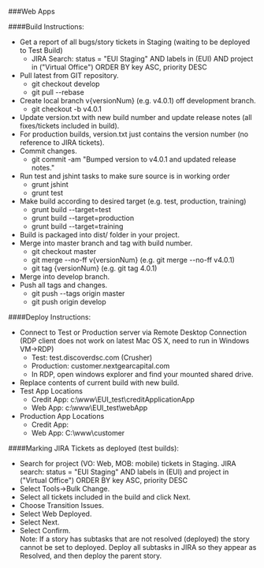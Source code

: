 ###Web Apps


####Build Instructions:  


* Get a report of all bugs/story tickets in Staging (waiting to be deployed to Test Build)
  * JIRA Search:  status = "EUI Staging" AND labels in (EUI) AND project in ("Virtual Office") ORDER BY key ASC, priority DESC
* Pull latest from GIT repository.
  * git checkout develop
  * git pull --rebase
* Create local branch v{versionNum} (e.g. v4.0.1) off development branch.
  * git checkout -b v4.0.1 
* Update version.txt with new build number and update release notes (all fixes/tickets included in build).
* For production builds, version.txt just contains the version number (no reference to JIRA tickets).
* Commit changes.
  * git commit -am "Bumped version to v4.0.1 and updated release notes."
* Run test and jshint tasks to make sure source is in working order
  * grunt jshint
  * grunt test
* Make build according to desired target (e.g. test, production, training)
  * grunt build --target=test
  * grunt build --target=production
  * grunt build --target=training
* Build is packaged into dist/ folder in your project.
* Merge into master branch and tag with build number.
  * git checkout master
  * git merge --no-ff v{versionNum}  (e.g. git merge --no-ff v4.0.1)
  * git tag {versionNum} (e.g. git tag 4.0.1)
* Merge into develop branch.
* Push all tags and changes.
  * git push --tags origin master
  * git push origin develop


####Deploy Instructions:
* Connect to Test or Production server via Remote Desktop Connection (RDP client does not work on latest Mac OS X, need to run in Windows VM->RDP)
  * Test: test.discoverdsc.com (Crusher)
  * Production: customer.nextgearcapital.com
  * In RDP, open windows explorer and find your mounted shared drive.
* Replace contents of current build with new build.
* Test App Locations
  * Credit App: c:\www\EUI_test\creditApplicationApp
  * Web App: c:\www\EUI_test\webApp
* Production App Locations
  * Credit App:
  * Web App: C:\www\customer


####Marking JIRA Tickets as deployed (test builds):
* Search for project (VO: Web, MOB: mobile) tickets in Staging. JIRA search: status = "EUI Staging" AND labels in (EUI) and project in ("Virtual Office") ORDER BY key ASC, priority DESC
* Select Tools->Bulk Change.
* Select all tickets included in the build and click Next.
* Choose Transition Issues.
* Select Web Deployed.
* Select Next.
* Select Confirm.  
Note: If a story has subtasks that are not resolved (deployed) the story cannot be set to deployed. Deploy all subtasks in JIRA so they appear as Resolved, and then deploy the parent story.